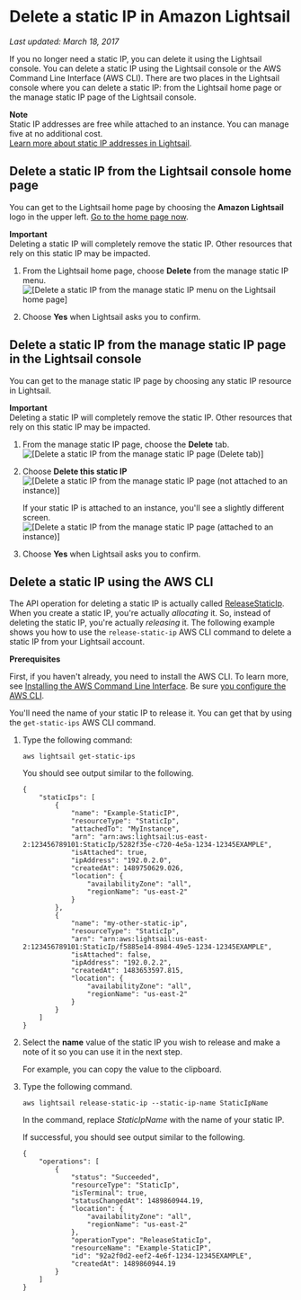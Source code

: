# Delete a static IP in Amazon Lightsail<a name="how-to-delete-static-ip"></a>

 *Last updated: March 18, 2017* 

If you no longer need a static IP, you can delete it using the Lightsail console\. You can delete a static IP using the Lightsail console or the AWS Command Line Interface \(AWS CLI\)\. There are two places in the Lightsail console where you can delete a static IP: from the Lightsail home page or the manage static IP page of the Lightsail console\.

**Note**  
Static IP addresses are free while attached to an instance\. You can manage five at no additional cost\.  
[Learn more about static IP addresses in Lightsail](understanding-static-ip-addresses-in-amazon-lightsail.md)\.

## Delete a static IP from the Lightsail console home page<a name="delete-static-ip-from-home-page-of-console"></a>

You can get to the Lightsail home page by choosing the **Amazon Lightsail** logo in the upper left\. [Go to the home page now](https://lightsail.aws.amazon.com/ls/webapp/home)\.

**Important**  
Deleting a static IP will completely remove the static IP\. Other resources that rely on this static IP may be impacted\.

1. From the Lightsail home page, choose **Delete** from the manage static IP menu\.  
![\[Delete a static IP from the manage static IP menu on the Lightsail home page\]](https://d9yljz1nd5001.cloudfront.net/en_us/1490b6b36a8ed9d4b2232825b79c8222/images/amazon-lightsail-delete-static-ip-from-manage-static-ip-menu.png)

1. Choose **Yes** when Lightsail asks you to confirm\.

## Delete a static IP from the manage static IP page in the Lightsail console<a name="delete-static-ip-from-manage-static-ip-page-of-console"></a>

You can get to the manage static IP page by choosing any static IP resource in Lightsail\.

**Important**  
Deleting a static IP will completely remove the static IP\. Other resources that rely on this static IP may be impacted\.

1. From the manage static IP page, choose the **Delete** tab\.  
![\[Delete a static IP from the manage static IP page (Delete tab)\]](https://d9yljz1nd5001.cloudfront.net/en_us/1490b6b36a8ed9d4b2232825b79c8222/images/amazon-lightsail-manage-static-ip.png)

1. Choose **Delete this static IP**  
![\[Delete a static IP from the manage static IP page (not attached to an instance)\]](https://d9yljz1nd5001.cloudfront.net/en_us/1490b6b36a8ed9d4b2232825b79c8222/images/amazon-lightsail-delete-static-ip-from-manage-static-ip-page-not-attached.png)

   If your static IP is attached to an instance, you'll see a slightly different screen\.  
![\[Delete a static IP from the manage static IP page (attached to an instance)\]](https://d9yljz1nd5001.cloudfront.net/en_us/1490b6b36a8ed9d4b2232825b79c8222/images/amazon-lightsail-delete-static-ip-from-manage-static-ip-page-attached.png)

1. Choose **Yes** when Lightsail asks you to confirm\.

## Delete a static IP using the AWS CLI<a name="delete-static-ip-using-aws-cli"></a>

The API operation for deleting a static IP is actually called [ReleaseStaticIp](http://docs.aws.amazon.com/lightsail/2016-11-28/api-reference/API_ReleaseStaticIp.html)\. When you create a static IP, you're actually *allocating* it\. So, instead of deleting the static IP, you're actually *releasing* it\. The following example shows you how to use the `release-static-ip` AWS CLI command to delete a static IP from your Lightsail account\.

 **Prerequisites** 

First, if you haven't already, you need to install the AWS CLI\. To learn more, see [Installing the AWS Command Line Interface](http://docs.aws.amazon.com/cli/latest/userguide/installing.html)\. Be sure [you configure the AWS CLI](lightsail-how-to-set-up-access-keys-to-use-sdk-api-cli.md)\.

You'll need the name of your static IP to release it\. You can get that by using the `get-static-ips` AWS CLI command\.

1. Type the following command:

   ```
   aws lightsail get-static-ips
   ```

   You should see output similar to the following\.

   ```
   {
       "staticIps": [
           {
               "name": "Example-StaticIP",
               "resourceType": "StaticIp",
               "attachedTo": "MyInstance",
               "arn": "arn:aws:lightsail:us-east-2:123456789101:StaticIp/5282f35e-c720-4e5a-1234-12345EXAMPLE",
               "isAttached": true,
               "ipAddress": "192.0.2.0",
               "createdAt": 1489750629.026,
               "location": {
                   "availabilityZone": "all",
                   "regionName": "us-east-2"
               }
           },
           {
               "name": "my-other-static-ip",
               "resourceType": "StaticIp",
               "arn": "arn:aws:lightsail:us-east-2:123456789101:StaticIp/f5885e14-8984-49e5-1234-12345EXAMPLE",
               "isAttached": false,
               "ipAddress": "192.0.2.2",
               "createdAt": 1483653597.815,
               "location": {
                   "availabilityZone": "all",
                   "regionName": "us-east-2"
               }
           }
       ]
   }
   ```

1. Select the **name** value of the static IP you wish to release and make a note of it so you can use it in the next step\.

   For example, you can copy the value to the clipboard\.

1. Type the following command\.

   ```
   aws lightsail release-static-ip --static-ip-name StaticIpName
   ```

   In the command, replace *StaticIpName* with the name of your static IP\.

   If successful, you should see output similar to the following\.

   ```
   {
       "operations": [
           {
               "status": "Succeeded",
               "resourceType": "StaticIp",
               "isTerminal": true,
               "statusChangedAt": 1489860944.19,
               "location": {
                   "availabilityZone": "all",
                   "regionName": "us-east-2"
               },
               "operationType": "ReleaseStaticIp",
               "resourceName": "Example-StaticIP",
               "id": "92a2f0d2-eef2-4e6f-1234-12345EXAMPLE",
               "createdAt": 1489860944.19
           }
       ]
   }
   ```
